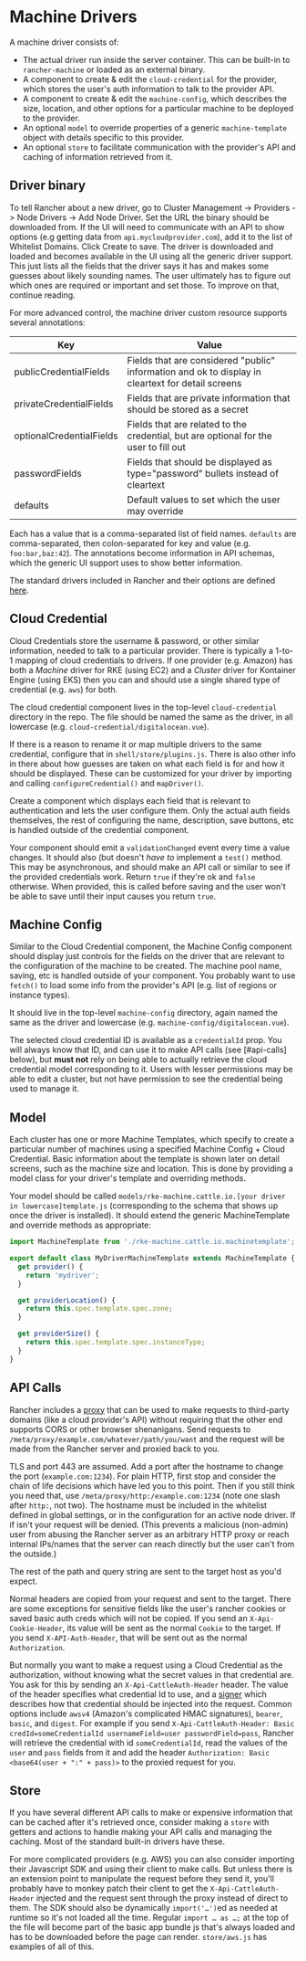 # Machine Drivers

A machine driver consists of:
  - The actual driver run inside the server container.  This can be built-in to `rancher-machine` or loaded as an external binary.
  - A component to create & edit the `cloud-credential` for the provider, which stores the user's auth information to talk to the provider API.
  - A component to create & edit the `machine-config`, which describes the size, location, and other options for a particular machine to be deployed to the provider.
  - An optional `model` to override properties of a generic `machine-template` object with details specific to this provider.
  - An optional `store` to facilitate communication with the provider's API and caching of information retrieved from it.

## Driver binary

To tell Rancher about a new driver, go to Cluster Management -> Providers -> Node Drivers -> Add Node Driver.  Set the URL the binary should be downloaded from.  If the UI will need to communicate with an API to show options (e.g getting data from `api.mycloudprovider.com`), add it to the list of Whitelist Domains.  Click Create to save.  The driver is downloaded and loaded and becomes available in the UI using all the generic driver support.  This just lists all the fields that the driver says it has and makes some guesses about likely sounding names.  The user ultimately has to figure out which ones are required or important and set those.  To improve on that, continue reading.

For more advanced control, the machine driver custom resource supports several annotations:

| Key                      | Value                                                                                             |
| ------------------------ | ------------------------------------------------------------------------------------------------- |
| publicCredentialFields   | Fields that are considered "public" information and ok to display in cleartext for detail screens |
| privateCredentialFields  | Fields that are private information that should be stored as a secret                             |
| optionalCredentialFields | Fields that are related to the credential, but are optional for the user to fill out              |
| passwordFields           | Fields that should be displayed as type="password" bullets instead of cleartext                   |
| defaults                 | Default values to set which the user may override                                                 |

Each has a value that is a comma-separated list of field names.  `defaults` are comma-separated, then colon-separated for key and value (e.g. `foo:bar,baz:42`).  The annotations become information in API schemas, which the generic UI support uses to show better information.

The standard drivers included in Rancher and their options are defined [here](https://github.com/rancher/rancher/blob/release/v2.6/pkg/data/management/machinedriver_data.go).

## Cloud Credential

Cloud Credentials store the username & password, or other similar information, needed to talk to a particular provider.  There is typically a 1-to-1 mapping of cloud credentials to drivers.  If one provider (e.g. Amazon) has both a *Machine* driver for RKE (using EC2) and a *Cluster* driver for Kontainer Engine (using EKS) then you can and should use a single shared type of credential (e.g. `aws`) for both.

The cloud credential component lives in the top-level `cloud-credential` directory in the repo.  The file should be named the same as the driver, in all lowercase (e.g. `cloud-credential/digitalocean.vue`).

If there is a reason to rename it or map multiple drivers to the same credential, configure that in `shell/store/plugins.js`.  There is also other info in there about how guesses are taken on what each field is for and how it should be displayed.  These can be customized for your driver by importing and calling `configureCredential()` and `mapDriver()`.

Create a component which displays each field that is relevant to authentication and lets the user configure them.  Only the actual auth fields themselves, the rest of configuring the name, description, save buttons, etc is handled outside of the credential component.

Your component should emit a `validationChanged` event every time a value changes.  It should also (but doesn't _have to_ implement a `test()` method.  This may be asynchronous, and should make an API call or similar to see if the provided credentials work.  Return `true` if they're ok and `false` otherwise.  When provided, this is called before saving and the user won't be able to save until their input causes you return `true`.

## Machine Config

Similar to the Cloud Credential component, the Machine Config component should display just controls for the fields on the driver that are relevant to the configuration of the machine to be created.  The machine pool name, saving, etc is handled outside of your component.  You probably want to use `fetch()` to load some info from the provider's API (e.g. list of regions or instance types).

It should live in the top-level `machine-config` directory, again named the same as the driver and lowercase (e.g. `machine-config/digitalocean.vue`).

The selected cloud credential ID is available as a `credentialId` prop.  You will always know that ID, and can use it to make API calls (see [#api-calls] below), but **must not** rely on being able to actually retrieve the cloud credential model corresponding to it.  Users with lesser permissions may be able to edit a cluster, but not have permission to see the credential being used to manage it.

## Model

Each cluster has one or more Machine Templates, which specify to create a particular number of machines using a specified Machine Config + Cloud Credential.  Basic information about the template is shown later on detail screens, such as the machine size and location.  This is done by providing a model class for your driver's template and overriding methods.

Your model should be called `models/rke-machine.cattle.io.[your driver in lowercase]template.js` (corresponding to the schema that shows up once the driver is installed).  It should extend the generic MachineTemplate and override methods as appropriate:

```javascript
import MachineTemplate from './rke-machine.cattle.io.machinetemplate';

export default class MyDriverMachineTemplate extends MachineTemplate {
  get provider() {
    return 'mydriver';
  }

  get providerLocation() {
    return this.spec.template.spec.zone;
  }

  get providerSize() {
    return this.spec.template.spec.instanceType;
  }
}
```

## API Calls

Rancher includes a [proxy](https://github.com/rancher/rancher/blob/release/v2.6/pkg/httpproxy/proxy.go) that can be used to make requests to third-party domains (like a cloud provider's API) without requiring that the other end supports CORS or other browser shenanigans.  Send requests to `/meta/proxy/example.com/whatever/path/you/want` and the request will be made from the Rancher server and proxied back to you.

TLS and port 443 are assumed.  Add a port after the hostname to change the port (`example.com:1234`).  For plain HTTP, first stop and consider the chain of life decisions which have led you to this point. Then if you still think you need that, use `/meta/proxy/http:/example.com:1234` (note one slash after `http:`, not two).  The hostname must be included in the whitelist defined in global settings, or in the configuration for an active node driver.  If if isn't your request will be denied.  (This prevents a malicious (non-admin) user from abusing the Rancher server as an arbitrary HTTP proxy or reach internal IPs/names that the server can reach directly but the user can't from the outside.)

The rest of the path and query string are sent to the target host as you'd expect.

Normal headers are copied from your request and sent to the target.  There are some exceptions for sensitive fields like the user's rancher cookies or saved basic auth creds which will not be copied.  If you send an `X-Api-Cookie-Header`, its value will be sent as the normal `Cookie` to the target.  If you send `X-API-Auth-Header`, that will be sent out as the normal `Authorization`.

But normally you want to make a request using a Cloud Credential as the authorization, without knowing what the secret values in that credential are.  You ask for this by sending an `X-Api-CattleAuth-Header` header.  The value of the header specifies what credential Id to use, and a [signer](https://github.com/rancher/rancher/blob/release/v2.6/pkg/httpproxy/sign.go) which describes how that credential should be injected into the request.  Common options include `awsv4` (Amazon's complicated HMAC signatures), `bearer`, `basic`, and `digest`.  For example if you send `X-Api-CattleAuth-Header: Basic credId=someCredentialId usernameField=user passwordField=pass`, Rancher will retrieve the credential with id `someCredentialId`, read the values of the `user` and `pass` fields from it and add the header `Authorization: Basic <base64(user + ":" + pass)>` to the proxied request for you.

## Store

If you have several different API calls to make or expensive information that can be cached after it's retrieved once, consider making a `store` with getters and actions to handle making your API calls and managing the caching.  Most of the standard built-in drivers have these.

For more complicated providers (e.g. AWS) you can also consider importing their Javascript SDK and using their client to make calls.  But unless there is an extension point to manipulate the request before they send it, you'll probably have to monkey patch their client to get the `X-Api-CattleAuth-Header` injected and the request sent through the proxy instead of direct to them.  The SDK should also be dynamically `import('…')`ed as needed at runtime so it's not loaded all the time.  Regular `import … as …;` at the top of the file will become part of the basic app bundle js that's always loaded and has to be downloaded before the page can render.  `store/aws.js` has examples of all of this.
